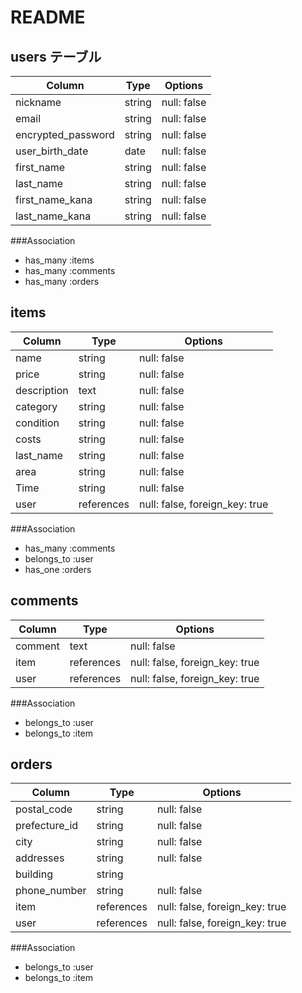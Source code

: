# README

## users テーブル

| Column             | Type   | Options     |
| ------------------ | ------ | ----------- |
| nickname           | string | null: false |
| email              | string | null: false |
| encrypted_password | string | null: false |
| user_birth_date    | date   | null: false |
| first_name         | string | null: false |
| last_name          | string | null: false |
| first_name_kana    | string | null: false |
| last_name_kana     | string | null: false |

###Association

- has_many :items
- has_many :comments
- has_many :orders

## items

| Column      | Type       | Options                        |
| ----------- | ---------- | ------------------------------ |
| name        | string     | null: false                    |
| price       | string     | null: false                    |
| description | text       | null: false                    |
| category    | string     | null: false                    |
| condition   | string     | null: false                    |
| costs       | string     | null: false                    |
| last_name   | string     | null: false                    |
| area        | string     | null: false                    |
| Time        | string     | null: false                    |
| user        | references | null: false, foreign_key: true |

###Association

- has_many :comments
- belongs_to :user
- has_one :orders

## comments

| Column  | Type       | Options                        |
| ------- | ---------- | ------------------------------ |
| comment | text       | null: false                    |
| item    | references | null: false, foreign_key: true |
| user    | references | null: false, foreign_key: true |

###Association

- belongs_to :user
- belongs_to :item

## orders

| Column        | Type       | Options                        |
| ------------- | ---------- | ------------------------------ |
| postal_code   | string     | null: false                    |
| prefecture_id | string     | null: false                    |
| city          | string     | null: false                    |
| addresses     | string     | null: false                    |
| building      | string     |                                |
| phone_number  | string     | null: false                    |
| item          | references | null: false, foreign_key: true |
| user          | references | null: false, foreign_key: true |

###Association

- belongs_to :user
- belongs_to :item

